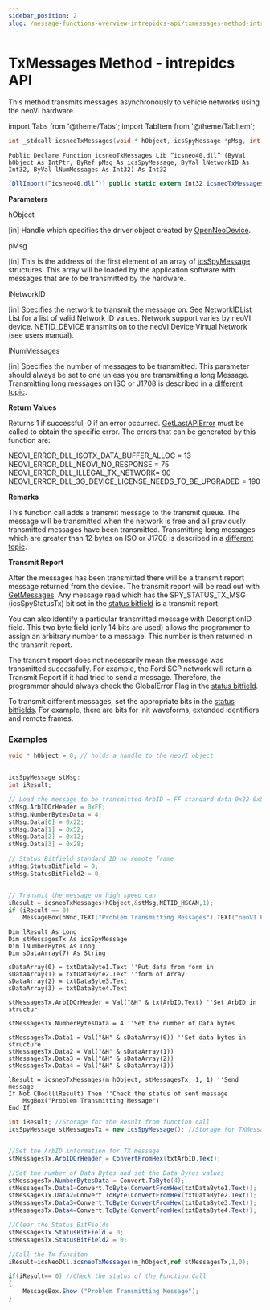 ```yaml
---
sidebar_position: 2
slug: /message-functions-overview-intrepidcs-api/txmessages-method-intrepidcs-api
---
```


# TxMessages Method - intrepidcs API

This method transmits messages asynchronously to vehicle networks using the neoVI hardware.

import Tabs from '@theme/Tabs';
import TabItem from '@theme/TabItem';

<Tabs>
<TabItem value="cpp" label="C/C++ Declare" default>

```cpp
int _stdcall icsneoTxMessages(void * hObject, icsSpyMessage *pMsg, int lNetworkID, int lNumMessages);c+
```
</TabItem>

<TabItem value="vbnet" label="Visual Basic .NET Declare">

```vbnet
Public Declare Function icsneoTxMessages Lib “icsneo40.dll” (ByVal hObject As IntPtr, ByRef pMsg As icsSpyMessage, ByVal lNetworkID As Int32, ByVal lNumMessages As Int32) As Int32
```
</TabItem>

<TabItem value="c#" label="C# Declare">

```csharp
[DllImport(“icsneo40.dll”)] public static extern Int32 icsneoTxMessages(IntPtr hObject, ref icsSpyMessage pMsg, Int32 lNetworkID, Int32 lNumMessages);
```
</TabItem>
</Tabs>

**Parameters**

hObject

\[in] Handle which specifies the driver object created by [OpenNeoDevice](../basic-functions-overview-intrepidcs-api/openneodevice-method-intrepidcs-api.md).

pMsg

\[in] This is the address of the first element of an array of [icsSpyMessage](../structures-types-and-defines-overview-intrepidcs-api/setting-structures-overview-intrepidcs-api/message-structures-neovi-api.md) structures. This array will be loaded by the application software with messages that are to be transmitted by the hardware.

lNetworkID

\[in] Specifies the network to transmit the message on. See [NetworkIDList ](../structures-types-and-defines-overview-intrepidcs-api/setting-structures-overview-intrepidcs-api/neovi-network-id-list.md)List for a list of valid Network ID values. Network support varies by neoVI device. NETID\_DEVICE transmits on to the neoVI Device Virtual Network (see users manual).

lNumMessages

\[in] Specifies the number of messages to be transmitted. This parameter should always be set to one unless you are transmitting a long Message. Transmitting long messages on ISO or J1708 is described in a [different topic](transmitting-long-messages-intrepidcs-api.md).

**Return Values**

Returns 1 if successful, 0 if an error occurred. [GetLastAPIError](../error-functions-overview-intrepidcs-api/getlastapierror-method-intrepidcs-api.md) must be called to obtain the specific error. The errors that can be generated by this function are:

NEOVI\_ERROR\_DLL\_ISOTX\_DATA\_BUFFER\_ALLOC = 13 <br/>
NEOVI\_ERROR\_DLL\_NEOVI\_NO\_RESPONSE = 75 <br/>
NEOVI\_ERROR\_DLL\_ILLEGAL\_TX\_NETWORK= 90 <br/>
NEOVI\_ERROR\_DLL\_3G\_DEVICE\_LICENSE\_NEEDS\_TO\_BE\_UPGRADED = 190 <br/>

**Remarks**

This function call adds a transmit message to the transmit queue. The message will be transmitted when the network is free and all previously transmitted messages have been transmitted. Transmitting long messages which are greater than 12 bytes on ISO or J1708 is described in a [different topic](transmitting-long-messages-intrepidcs-api.md).

**Transmit Report**

After the messages has been transmitted there will be a transmit report message returned from the device. The transmit report will be read out with [GetMessages](getmessages-method-intrepidcs-api.md). Any message read which has the SPY\_STATUS\_TX\_MSG (icsSpyStatusTx) bit set in the [status bitfield](../structures-types-and-defines-overview-intrepidcs-api/setting-structures-overview-intrepidcs-api/status-bitfields-neovi-api.md) is a transmit report.

You can also identify a particular transmitted message with DescriptionID field. This two byte field (only 14 bits are used) allows the programmer to assign an arbitrary number to a message. This number is then returned in the transmit report.

The transmit report does not necessarily mean the message was transmitted successfully. For example, the Ford SCP network will return a Transmit Report if it had tried to send a message. Therefore, the programmer should always check the GlobalError Flag in the [status bitfield](../structures-types-and-defines-overview-intrepidcs-api/setting-structures-overview-intrepidcs-api/status-bitfields-neovi-api.md).

To transmit different messages, set the appropriate bits in the [status bitfields](../structures-types-and-defines-overview-intrepidcs-api/setting-structures-overview-intrepidcs-api/status-bitfields-neovi-api.md). For example, there are bits for init waveforms, extended identifiers and remote frames.

### **Examples**

<Tabs>
<TabItem value="cpp" label="C/C++ Declare" default>

```cpp
void * hObject = 0; // holds a handle to the neoVI object


icsSpyMessage stMsg;
int iResult;

// Load the message to be transmitted ArbID = FF standard data 0x22 0x52 0x12 0x28
stMsg.ArbIDOrHeader = 0xFF;
stMsg.NumberBytesData = 4;
stMsg.Data[0] = 0x22;
stMsg.Data[1] = 0x52;
stMsg.Data[2] = 0x12;
stMsg.Data[3] = 0x28;

// Status Bitfield standard ID no remote frame
stMsg.StatusBitField = 0;
stMsg.StatusBitField2 = 0;


// Transmit the message on high speed can
iResult = icsneoTxMessages(hObject,&stMsg,NETID_HSCAN,1);
if (iResult == 0)
    MessageBox(hWnd,TEXT("Problem Transmitting Messages"),TEXT("neoVI Example"),0);
```
</TabItem>

<TabItem value="vbnet" label="Visual Basic .NET Declare">

```vbnet
Dim lResult As Long
Dim stMessagesTx As icsSpyMessage
Dim lNumberBytes As Long
Dim sDataArray(7) As String

sDataArray(0) = txtDataByte1.Text ''Put data from form in
sDataArray(1) = txtDataByte2.Text ''form of Array
sDataArray(2) = txtDataByte3.Text
sDataArray(3) = txtDataByte4.Text

stMessagesTx.ArbIDOrHeader = Val("&H" & txtArbID.Text) ''Set ArbID in structur

stMessagesTx.NumberBytesData = 4 ''Set the number of Data bytes

stMessagesTx.Data1 = Val("&H" & sDataArray(0)) ''Set data bytes in structure
stMessagesTx.Data2 = Val("&H" & sDataArray(1))
stMessagesTx.Data3 = Val("&H" & sDataArray(2))
stMessagesTx.Data4 = Val("&H" & sDataArray(3))

lResult = icsneoTxMessages(m_hObject, stMessagesTx, 1, 1) ''Send message
If Not CBool(lResult) Then ''Check the status of sent message
    MsgBox("Problem Transmitting Message")
End If
```
</TabItem>

<TabItem value="c#" label="C# Declare">

```csharp
int iResult; //Storage for the Result from function call
icsSpyMessage stMessagesTx = new icsSpyMessage(); //Storage for TXMessage


//Set the ArbID information for TX message
stMessagesTx.ArbIDOrHeader = ConvertFromHex(txtArbID.Text);

//Set the number of Data Bytes and set the Data Bytes values
stMessagesTx.NumberBytesData = Convert.ToByte(4);
stMessagesTx.Data1=Convert.ToByte(ConvertFromHex(txtDataByte1.Text));
stMessagesTx.Data2=Convert.ToByte(ConvertFromHex(txtDataByte2.Text));
stMessagesTx.Data3=Convert.ToByte(ConvertFromHex(txtDataByte3.Text));
stMessagesTx.Data4=Convert.ToByte(ConvertFromHex(txtDataByte4.Text));

//Clear the Status BitFields
stMessagesTx.StatusBitField = 0;
stMessagesTx.StatusBitField2 = 0;

//Call the Tx funciton
iResult=icsNeoDll.icsneoTxMessages(m_hObject,ref stMessagesTx,1,0);

if(iResult== 0) //Check the status of the Function Call
{
    MessageBox.Show ("Problem Transmitting Message");
}
```
</TabItem>
</Tabs>
